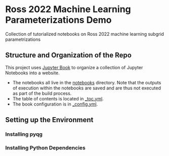 # Ross 2022 Machine Learning Parameterizations Demo
Collection of tutorialized notebooks on Ross 2022 machine learning subgrid parametrizations 

## Structure and Organization of the Repo
This project uses [Jupyter Book](https://jupyterbook.org/) to organize a collection of Jupyter Notebooks into a website. 

- The notebooks all live in the [notebooks](https://github.com/ocean-transport/ross22_demo/tree/main/notebooks) directory. Note that the outputs of execution within the notebooks are saved and are thus not executed as part of the build process.
- The table of contents is located in [\_toc.yml](https://github.com/ocean-transport/ross22_demo/blob/main/_toc.yml).
- The book configuration is in [\_config.yml](https://github.com/ocean-transport/ross22_demo/blob/main/_config.yml).

## Setting up the Environment

### Installing pyqg

### Installing Python Dependencies